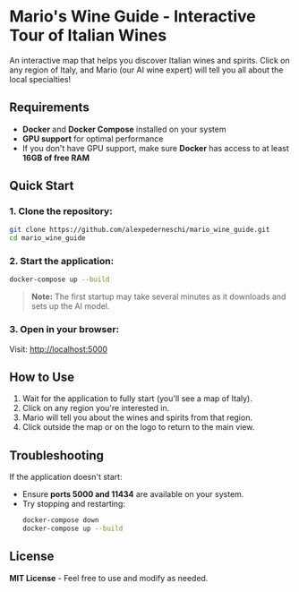 # Mario's Wine Guide - Interactive Tour of Italian Wines

An interactive map that helps you discover Italian wines and spirits. Click on any region of Italy, and Mario (our AI wine expert) will tell you all about the local specialties!

## Requirements
- **Docker** and **Docker Compose** installed on your system
- **GPU support** for optimal performance
- If you don't have GPU support, make sure **Docker** has access to at least **16GB of free RAM**

## Quick Start
### 1. Clone the repository:
```sh
git clone https://github.com/alexpederneschi/mario_wine_guide.git
cd mario_wine_guide
```

### 2. Start the application:
```sh
docker-compose up --build
```
> **Note:** The first startup may take several minutes as it downloads and sets up the AI model.

### 3. Open in your browser:
Visit: [http://localhost:5000](http://localhost:5000)

## How to Use
1. Wait for the application to fully start (you'll see a map of Italy).
2. Click on any region you're interested in.
3. Mario will tell you about the wines and spirits from that region.
4. Click outside the map or on the logo to return to the main view.

## Troubleshooting
If the application doesn't start:
- Ensure **ports 5000 and 11434** are available on your system.
- Try stopping and restarting:
  ```sh
  docker-compose down
  docker-compose up --build
  ```

## License
**MIT License** - Feel free to use and modify as needed.
